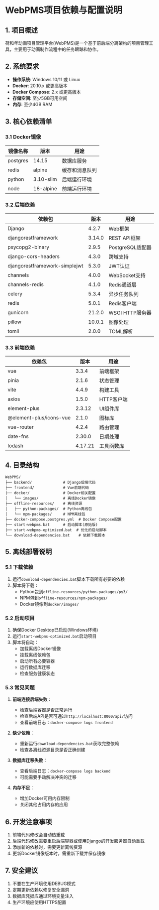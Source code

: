 # WebPMS项目依赖与配置说明

## 1. 项目概述

荷和年动画项目管理平台(WebPMS)是一个基于前后端分离架构的项目管理工具，主要用于动画制作流程中的任务跟踪和协作。

## 2. 系统要求

- **操作系统**: Windows 10/11 或 Linux
- **Docker**: 20.10.x 或更高版本
- **Docker Compose**: 2.x 或更高版本
- **存储空间**: 至少5GB可用空间
- **内存**: 至少4GB RAM

## 3. 核心依赖清单

### 3.1 Docker镜像

| 镜像名称 | 版本 | 用途 |
|---------|------|------|
| postgres | 14.15 | 数据库服务 |
| redis | alpine | 缓存和消息队列 |
| python | 3.10-slim | 后端运行环境 |
| node | 18-alpine | 前端运行环境 |

### 3.2 后端依赖

| 依赖包 | 版本 | 用途 |
|--------|------|------|
| Django | 4.2.7 | Web框架 |
| djangorestframework | 3.14.0 | REST API框架 |
| psycopg2-binary | 2.9.5 | PostgreSQL适配器 |
| django-cors-headers | 4.3.0 | 跨域支持 |
| djangorestframework-simplejwt | 5.3.0 | JWT认证 |
| channels | 4.0.0 | WebSocket支持 |
| channels-redis | 4.1.0 | Redis通道层 |
| celery | 5.3.4 | 异步任务队列 |
| redis | 5.0.1 | Redis客户端 |
| gunicorn | 21.2.0 | WSGI HTTP服务器 |
| pillow | 10.0.1 | 图像处理 |
| tomli | 2.0.0 | TOML解析 |

### 3.3 前端依赖

| 依赖包 | 版本 | 用途 |
|--------|------|------|
| vue | 3.3.4 | 前端框架 |
| pinia | 2.1.6 | 状态管理 |
| vite | 4.4.9 | 构建工具 |
| axios | 1.5.0 | HTTP客户端 |
| element-plus | 2.3.12 | UI组件库 |
| @element-plus/icons-vue | 2.1.0 | 图标库 |
| vue-router | 4.2.4 | 路由管理 |
| date-fns | 2.30.0 | 日期处理 |
| lodash | 4.17.21 | 工具函数库 |

## 4. 目录结构

```
WebPMS/
├── backend/              # Django后端代码
├── frontend/             # Vue前端代码
├── docker/               # Docker相关配置
│   └── images/           # 离线Docker镜像
├── offline-resources/    # 离线资源
│   ├── python-packages/  # Python离线包
│   └── npm-packages/     # NPM离线包
├── docker-compose.postgres.yml  # Docker Compose配置
├── start-webpms.bat      # 启动脚本(原始版)
├── start-webpms-optimized.bat  # 优化的启动脚本
└── download-dependencies.bat    # 依赖下载脚本
```

## 5. 离线部署说明

### 5.1 下载依赖

1. 运行`download-dependencies.bat`脚本下载所有必要的依赖
2. 脚本将下载：
   - Python包到`offline-resources/python-packages/py3/`
   - NPM包到`offline-resources/npm-packages/`
   - Docker镜像到`docker/images/`

### 5.2 启动项目

1. 确保Docker Desktop已启动(Windows环境)
2. 运行`start-webpms-optimized.bat`启动项目
3. 脚本将自动：
   - 加载离线Docker镜像
   - 挂载离线依赖包
   - 启动所有必要容器
   - 运行数据库迁移
   - 检查服务健康状态

### 5.3 常见问题

1. **前端连接后端失败**：
   - 检查后端容器是否正常运行
   - 检查后端API是否可通过`http://localhost:8000/api/`访问
   - 查看前端日志：`docker-compose logs frontend`

2. **缺少依赖**：
   - 重新运行`download-dependencies.bat`获取完整依赖
   - 检查各离线资源目录是否正确创建

3. **数据库迁移失败**：
   - 查看后端日志：`docker-compose logs backend`
   - 可能需要手动解决冲突的迁移

4. **内存不足**：
   - 增加Docker可用内存限制
   - 关闭其他占用内存的应用

## 6. 开发注意事项

1. 前端代码修改会自动热重载
2. 后端代码修改需要重启后端容器或使用Django的开发服务器自动重载
3. 添加新的依赖时，需要更新离线资源
4. 更新Docker镜像版本时，需重新下载并保存镜像

## 7. 安全建议

1. 不要在生产环境使用DEBUG模式
2. 定期更新依赖以修复安全漏洞
3. 数据库凭据应通过环境变量注入
4. 生产环境应使用HTTPS配置 